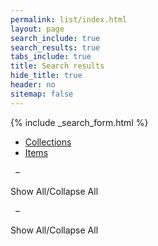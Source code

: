 ```yaml
---
permalink: list/index.html
layout: page
search_include: true
search_results: true
tabs_include: true
title: Search results
hide_title: true
header: no
sitemap: false
---
```


{% include _search_form.html %}

<ul id="tablist" class="tabs" data-tab>
  <li class="tab-title active" data-tabname="coll"><a href="#coll"><span id="colltab_title">Collections</span><span id="collcnt"></span></a></li>
  <li class="tab-title" data-tabname="bndl"><a href="#bndl"><span id="bndltab_title">Items</span><span id="bndlcnt"></span></a></li>
</ul>
<div class="tabs-content">
<!-- TODO: content and active classes are for Foundation tabs. The sectiontab
class is a holdover from old CLA website.  Clean this up later, if desired. -->
  <div class="content active sectiontab" id="coll">
    <p id="collresultscnt">&nbsp;<span name="results"></span> <b><span name="start" class="counts"></span></b> &ndash; <b><span name="end"></span></b></p>
    <label id="collshowall" class="showall">Show All/Collapse All&nbsp;<i id="show-all-caret-coll" class="icon fa-caret-right"></i></label>
    <ol id="colllist" class="alt" start="0">
    </ol>
  <div class="pagination" id="collpaginator"></div>
  </div>
  <div class="content sectiontab" id="bndl">
    <p id="bndlresultscnt">&nbsp;<span name="results"></span> <b><span name="start" class="counts"></span></b> &ndash; <b><span name="end"></span></b></p>
    <label id="bndlshowall" class="showall">Show All/Collapse All&nbsp;<i id="show-all-caret-bndl" class="icon fa-caret-right"></i></label>
    <ol id="bndllist" class="alt" start="0">
    </ol>
  <div class="pagination" id="bndlpaginator"></div>
  </div>
</div>
